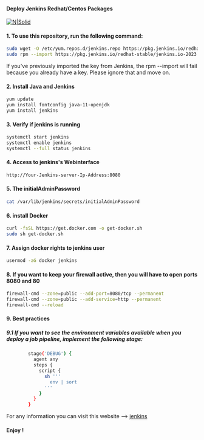 #### Deploy Jenkins Redhat/Centos Packages

[![N|Solid](https://cldup.com/dTxpPi9lDf.thumb.png)](https://nodesource.com/products/nsolid)
#### 1. To use this repository, run the following command: 
```sh
sudo wget -O /etc/yum.repos.d/jenkins.repo https://pkg.jenkins.io/redhat-stable/jenkins.repo
sudo rpm --import https://pkg.jenkins.io/redhat-stable/jenkins.io-2023.key
```
If you've previously imported the key from Jenkins, the rpm --import will fail because you already have a key. Please ignore that and move on.

#### 2. Install Java and Jenkins
```sh
yum update 
yum install fontconfig java-11-openjdk
yum install jenkins
```
#### 3. Verify if jenkins is running

```sh
systemctl start jenkins
systemctl enable jenkins
systemctl --full status jenkins
```
#### 4. Access to jenkins's Webinterface
```sh
http://Your-Jenkins-server-Ip-Address:8080
```
#### 5. The initialAdminPassword
```sh
cat /var/lib/jenkins/secrets/initialAdminPassword
```
#### 6. install Docker
```sh
curl -fsSL https://get.docker.com -o get-docker.sh
sudo sh get-docker.sh
```
#### 7. Assign docker rights to jenkins user
```sh 
usermod -aG docker jenkins 
```
#### 8. If you want to keep your firewall active, then you will have to open ports 8080 and 80
```sh
firewall-cmd --zone=public --add-port=8080/tcp --permanent
firewall-cmd --zone=public --add-service=http --permanent
firewall-cmd --reload
```

#### 9. Best practices

##### 9.1 If you want to see the environment variables available when you deploy a job pipeline, implement the following stage:
```sh
        stage('DEBUG') {
          agent any
          steps {
            script {
              sh '''
                env | sort 
              '''
            }
          }
        }
```
For any information you can visit this website --> [jenkins](https://pkg.jenkins.io/redhat-stable/)
#### Enjoy ! 




